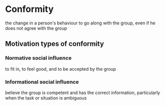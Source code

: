 # Conformity

the change in a person's behaviour to go along with the group, even if he does not agree with the group

## Motivation types of conformity

### Normative social influence

to fit in, to feel good, and to be accepted by the group

### Informational social influence

believe the group is competent and has the correct information, particularly when the task or situation is ambiguous